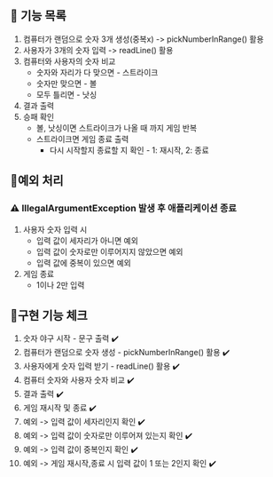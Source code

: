## 🚀 기능 목록
1. 컴퓨터가 랜덤으로 숫자 3개 생성(중복x) -> pickNumberInRange() 활용
2. 사용자가 3개의 숫자 입력 -> readLine() 활용
3. 컴퓨터와 사용자의 숫자 비교 
   * 숫자와 자리가 다 맞으면 - 스트라이크
   * 숫자만 맞으면 - 볼
   * 모두 틀리면 - 낫싱
4. 결과 출력
5. 승패 확인
    * 볼, 낫싱이면 스트라이크가 나올 때 까지 게임 반복
    * 스트라이크면 게임 종료 출력
      * 다시 시작할지 종료할 지 확인 - 1: 재시작, 2: 종료
      
## 🤔예외 처리 
### ⚠️ IllegalArgumentException 발생 후 애플리케이션 종료
1. 사용자 숫자 입력 시
   * 입력 값이 세자리가 아니면 예외
   * 입력 값이 숫자로만 이루어지지 않았으면 예외
   * 입력 값에 중복이 있으면 예외
2. 게임 종료
   * 1이나 2만 입력
     
## 📝구현 기능 체크 
1. 숫자 야구 시작 - 문구 출력 ✔️ 
2. 컴퓨터가 랜덤으로 숫자 생성 - pickNumberInRange() 활용 ✔️
3. 사용자에게 숫자 입력 받기 - readLine() 활용 ✔️
4. 컴퓨터 숫자와 사용자 숫자 비교 ✔️
5. 결과 출력 ✔️
6. 게임 재시작 및 종료 ✔️
7. 예외 -> 입력 값이 세자리인지 확인 ✔️
8. 예외 -> 입력 값이 숫자로만 이루어져 있는지 확인 ✔️
9. 예외 -> 입력 값이 중복인지 확인 ✔️
10. 예외 -> 게임 재시작,종료 시 입력 값이 1 또는 2인지 확인 ✔️


